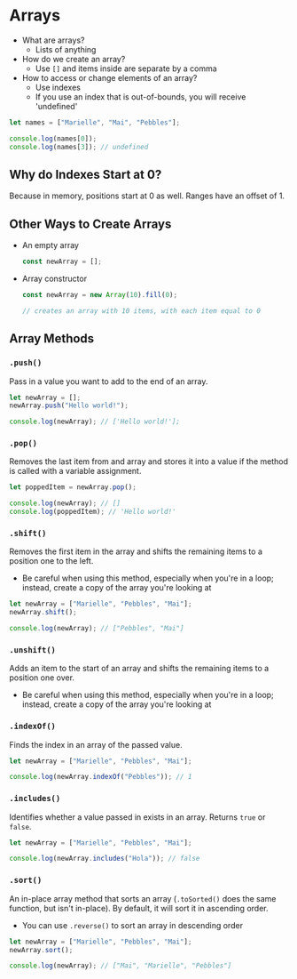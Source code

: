# Arrays

- What are arrays?
  - Lists of anything
- How do we create an array?
  - Use `[]` and items inside are separate by a comma
- How to access or change elements of an array?
  - Use indexes
  - If you use an index that is out-of-bounds, you will receive 'undefined'

```js
let names = ["Marielle", "Mai", "Pebbles"];

console.log(names[0]);
console.log(names[3]); // undefined
```

## Why do Indexes Start at 0?

Because in memory, positions start at 0 as well. Ranges have an offset of 1.

## Other Ways to Create Arrays

- An empty array

  ```js
  const newArray = [];
  ```

- Array constructor

  ```js
  const newArray = new Array(10).fill(0);

  // creates an array with 10 items, with each item equal to 0
  ```

## Array Methods

### `.push()`

Pass in a value you want to add to the end of an array.

```js
let newArray = [];
newArray.push("Hello world!");

console.log(newArray); // ['Hello world!'];
```

### `.pop()`

Removes the last item from and array and stores it into a value if the method is called with a variable assignment.

```js
let poppedItem = newArray.pop();

console.log(newArray); // []
console.log(poppedItem); // 'Hello world!'
```

### `.shift()`

Removes the first item in the array and shifts the remaining items to a position one to the left.

- Be careful when using this method, especially when you're in a loop; instead, create a copy of the array you're looking at

```js
let newArray = ["Marielle", "Pebbles", "Mai"];
newArray.shift();

console.log(newArray); // ["Pebbles", "Mai"]
```

### `.unshift()`

Adds an item to the start of an array and shifts the remaining items to a position one over.

- Be careful when using this method, especially when you're in a loop; instead, create a copy of the array you're looking at

### `.indexOf()`

Finds the index in an array of the passed value.

```js
let newArray = ["Marielle", "Pebbles", "Mai"];

console.log(newArray.indexOf("Pebbles")); // 1
```

### `.includes()`

Identifies whether a value passed in exists in an array. Returns `true` or `false`.

```js
let newArray = ["Marielle", "Pebbles", "Mai"];

console.log(newArray.includes("Hola")); // false
```

### `.sort()`

An in-place array method that sorts an array (`.toSorted()` does the same function, but isn't in-place). By default, it will sort it in ascending order.

- You can use `.reverse()` to sort an array in descending order

```js
let newArray = ["Marielle", "Pebbles", "Mai"];
newArray.sort();

console.log(newArray); // ["Mai", "Marielle", "Pebbles"]
```

